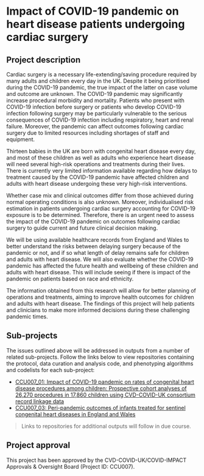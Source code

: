 # Impact of COVID-19 pandemic on heart disease patients undergoing cardiac surgery

## Project description

Cardiac surgery is a necessary life-extending/saving procedure required by many adults and children every day in the UK. Despite it being prioritised during the COVID-19 pandemic, the true impact of the latter on case volume and outcome are unknown. The COVID-19 pandemic may significantly increase procedural morbidity and mortality. Patients who present with COVID-19 infection before surgery or patients who develop COVID-19 infection following surgery may be particularly vulnerable to the serious consequences of COVID-19 infection including respiratory, heart and renal failure. Moreover, the pandemic can affect outcomes following cardiac surgery due to limited resources including shortages of staff and equipment. 

Thirteen babies in the UK are born with congenital heart disease every day, and most of these children as well as adults who experience heart disease will need several high-risk operations and treatments during their lives. There is currently very limited information available regarding how delays to treatment caused by the COVID-19 pandemic have affected children and adults with heart disease undergoing these very high-risk interventions.

Whether case mix and clinical outcomes differ from those achieved during normal operating conditions is also unknown. Moreover, individualised risk estimation in patients undergoing cardiac surgery accounting for COVID-19 exposure is to be determined. Therefore, there is an urgent need to assess the impact of the COVID-19 pandemic on outcomes following cardiac surgery to guide current and future clinical decision making.

We will be using available healthcare records from England and Wales to better understand the risks between delaying surgery because of the pandemic or not, and if so what length of delay remains safe for children and adults with heart disease. We will also evaluate whether the COVID-19 pandemic has affected the future health and wellbeing of these children and adults with heart disease. This will include seeing if there is impact of the pandemic on patients based on race and ethnicity.

The information obtained from this research will allow for better planning of operations and treatments, aiming to improve health outcomes for children and adults with heart disease. The findings of this project will help patients and clinicians to make more informed decisions during these challenging pandemic times.

## Sub-projects

The issues outlined above will be addressed in outputs from a number of related sub-projects.  Follow the links below to view repositories containing the protocol, data curation and analysis code, and phenotyping algorithms and codelists for each sub-project:

* [CCU007_01: Impact of COVID-19 pandemic on rates of congenital heart disease procedures among children: Prospective cohort analyses of 26,270 procedures in 17,860 children using CVD-COVID-UK consortium record linkage data](https://github.com/BHFDSC/CCU007_01)
* [CCU007_03: Peri-pandemic outcomes of infants treated for sentinel congenital heart diseases in England and Wales](https://github.com/BHFDSC/CCU007_03)

> Links to repositories for additional outputs will follow in due course.

## Project approval

This project has been approved by the CVD-COVID-UK/COVID-IMPACT Approvals & Oversight Board (Project ID: CCU007).
